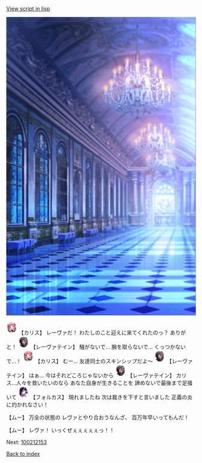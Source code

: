 [View script in lisp](../scripts/100212151.txt)

![mamon_room.png](../images/backgrounds/mamon_room.png)

<img src="../images/units/3602511.png" alt="3602511.png" height="34"/>
【カリス】
レーヴァだ！
わたしのこと迎えに来てくれたのっ？
ありがと！

<img src="../images/units/3100211.png" alt="3100211.png" height="34"/>
【レーヴァテイン】
騒がないで…
腕を取らないで…
くっつかないで…！

<img src="../images/units/3602511.png" alt="3602511.png" height="34"/>
【カリス】
むー…
友達同士のスキンシップだよ～

<img src="../images/units/3100211.png" alt="3100211.png" height="34"/>
【レーヴァテイン】
はぁ…
今はそれどころじゃないから

<img src="../images/units/3100211.png" alt="3100211.png" height="34"/>
【レーヴァテイン】
カリス…人々を救いたいのなら
あなた自身が生きることを
諦めないで最後まで足掻いて

<img src="../images/units/3301811.png" alt="3301811.png" height="34"/>
【フォルカス】
現れましたね
次は裁きを下すと言いました
正義の炎に灼かれなさい！

【ムー】
万全の状態の
レヴァとやり合おうなんざ、
百万年早いってもんだ！

【ムー】
レヴァ！
いっくぜぇぇぇぇぇっ！！


Next: [100212153](100212153.md)

[Back to index](index.md)
